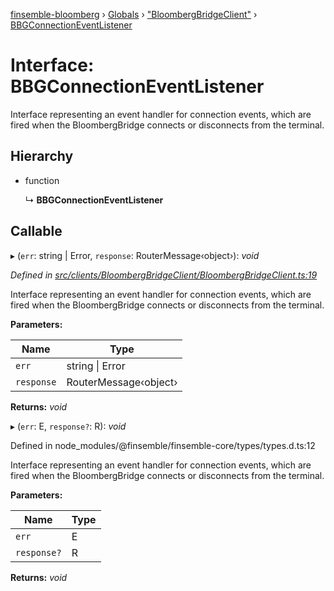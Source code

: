 [finsemble-bloomberg](../README.md) › [Globals](../globals.md) › ["BloombergBridgeClient"](../modules/_bloombergbridgeclient_.md) › [BBGConnectionEventListener](_bloombergbridgeclient_.bbgconnectioneventlistener.md)

# Interface: BBGConnectionEventListener

Interface representing an event handler for connection events, which are fired
when the BloombergBridge connects or disconnects from the terminal.

## Hierarchy

* function

  ↳ **BBGConnectionEventListener**

## Callable

▸ (`err`: string | Error, `response`: RouterMessage‹object›): *void*

*Defined in [src/clients/BloombergBridgeClient/BloombergBridgeClient.ts:19](https://github.com/ChartIQ/finsemble-bloomberg/blob/fd42a96/src/clients/BloombergBridgeClient/BloombergBridgeClient.ts#L19)*

Interface representing an event handler for connection events, which are fired
when the BloombergBridge connects or disconnects from the terminal.

**Parameters:**

Name | Type |
------ | ------ |
`err` | string &#124; Error |
`response` | RouterMessage‹object› |

**Returns:** *void*

▸ (`err`: E, `response?`: R): *void*

Defined in node_modules/@finsemble/finsemble-core/types/types.d.ts:12

Interface representing an event handler for connection events, which are fired
when the BloombergBridge connects or disconnects from the terminal.

**Parameters:**

Name | Type |
------ | ------ |
`err` | E |
`response?` | R |

**Returns:** *void*
